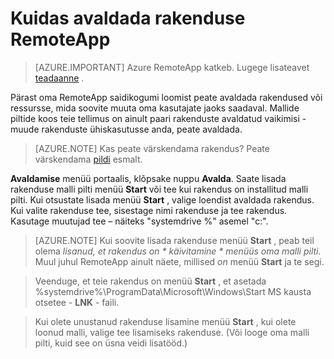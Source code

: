 <properties
    pageTitle="Rakendust avaldada Azure RemoteApp | Microsoft Azure'i"
    description="Saate teada, kuidas avaldada Azure RemoteApp rakenduste ja ressursse."
    services="remoteapp"
    documentationCenter=""
    authors="lizap"
    manager="mbaldwin" />

<tags
    ms.service="remoteapp"
    ms.workload="tbd"
    ms.tgt_pltfrm="na"
    ms.devlang="na"
    ms.topic="article"
    ms.date="08/15/2016"
    ms.author="elizapo" />


# <a name="how-to-publish-an-app-in-remoteapp"></a>Kuidas avaldada rakenduse RemoteApp

> [AZURE.IMPORTANT]
> Azure RemoteApp katkeb. Lugege lisateavet [teadaanne](https://go.microsoft.com/fwlink/?linkid=821148) .

Pärast oma RemoteApp saidikogumi loomist peate avaldada rakendused või ressursse, mida soovite muuta oma kasutajate jaoks saadaval. Mallide piltide koos teie tellimus on ainult paari rakenduste avaldatud vaikimisi - muude rakenduste ühiskasutusse anda, peate avaldada.

> [AZURE.NOTE] Kas peate värskendama rakendus? Peate värskendama [pildi](remoteapp-update.md) esmalt.

**Avaldamise** menüü portaalis, klõpsake nuppu **Avalda**. Saate lisada rakenduse malli pilti menüü **Start** või tee kui rakendus on installitud malli pilti. Kui otsustate lisada menüü **Start** , valige loendist avaldada rakendus. Kui valite rakenduse tee, sisestage nimi rakenduse ja tee rakendus. Kasutage muutujad tee – näiteks "systemdrive %" asemel "c:\".

> [AZURE.NOTE] Kui soovite lisada rakenduse menüü **Start** , peab teil olema *lisanud, et rakendus on * *käivitamine* * menüüs oma malli pilti.* Muul juhul RemoteApp ainult näete, millised *on* menüü **Start** ja te segi. 

>Veenduge, et teie rakendus on menüü **Start** , et asetada %systemdrive%\ProgramData\Microsoft\Windows\Start MS kausta otsetee - **LNK** - faili.

> Kui olete unustanud rakenduse lisamine menüü **Start** , kui olete loonud malli, valige tee lisamiseks rakenduse. (Või looge oma malli pilti, kuid see on üsna veidi lisatööd.)


 